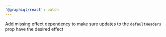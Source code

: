 ```yaml
---
'@graphiql/react': patch
---
```


Add missing effect dependency to make sure updates to the `defaultHeaders` prop
have the desired effect
